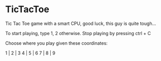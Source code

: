 # TicTacToe

Tic Tac Toe game with a smart CPU, good luck, this guy is quite tough...

To start playing, type 1, 2 otherwise.
Stop playing by pressing ctrl + C

Choose where you play given these coordinates:

 1 | 2 | 3 
 4 | 5 | 6
 7 | 8 | 9

 

